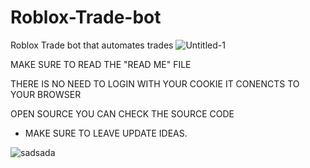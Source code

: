 # Roblox-Trade-bot
Roblox Trade bot that automates trades
![Untitled-1](https://user-images.githubusercontent.com/79790623/213688705-ae0fd52a-4cce-4292-9b37-e8e2d0988d5e.png)

MAKE SURE TO READ THE "READ ME" FILE

THERE IS NO NEED TO LOGIN WITH YOUR COOKIE IT CONENCTS TO YOUR BROWSER

OPEN SOURCE YOU CAN CHECK THE SOURCE CODE

- MAKE SURE TO LEAVE UPDATE IDEAS.


![sadsada](https://user-images.githubusercontent.com/79790623/213689502-a760eb20-de2d-494a-8260-c2b2b82f7dfa.png)
